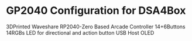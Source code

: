 # GP2040 Configuration for DSA4Box
3DPrinted Waveshare RP2040-Zero Based Arcade Controller
14+6Buttons
14RGBs LED for directional and action button 
USB Host
OLED